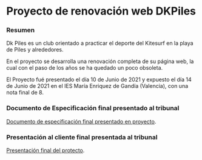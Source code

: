 # Proyecto de renovación web DKPiles

### Resumen

Dk Piles es un club orientado a practicar el deporte del Kitesurf en la playa de Piles y alrededores.

En el proyecto se desarrolla una renovación completa de su página web, la cual con el paso de los años se ha quedado un poco obsoleta.

El Proyecto fué presentado el día 10 de Junio de 2021 y expuesto el día 14 de Junio de 2021 en el IES María Enriquez de Gandía (Valencia), con una nota final de 8.

### Documento de Especificación final presentado al tribunal
[Documento de especificación final presentado en proyecto](https://docs.google.com/document/d/1m-T7c0El_2HAFEgfd8kD-B1OeoiHhEbk__pxduyqWDA/edit?usp=sharing).

### Presentación al cliente final presentada al tribunal
[Presentación final del protecto](https://docs.google.com/presentation/d/14C3ka5vYLIFRXFLVk4bWZ_xSP6q9J6iwUk-VRHCKq_U/edit?usp=sharing).
